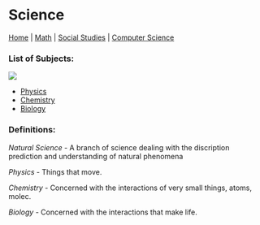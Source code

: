 # Science

[Home](./README.md) | [Math](./file2.md) | [Social Studies](./file3.md) | [Computer Science](./file4.md)

### List of Subjects:

![](https://external-content.duckduckgo.com/iu/?u=http%3A%2F%2Fwww.math.wisc.edu%2F~maribeff%2FPinkall-flattorus.jpeg&f=1&nofb=1)

* [Physics](./file/physics.md)
* [Chemistry](./file/chem.md)
* [Biology](./file/bio.md)

### Definitions:

*Natural Science* - A branch of science dealing with the discription prediction and understanding of natural phenomena

*Physics* - Things that move.

*Chemistry* - Concerned with the interactions of very small things, atoms, molec.

*Biology* - Concerned with the interactions that make life.

